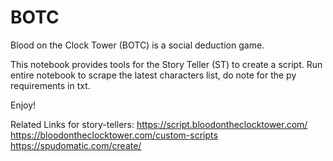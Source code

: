 # BOTC
Blood on the Clock Tower (BOTC) is a social deduction game. 

This notebook provides tools for the Story Teller (ST) to create a script.
Run entire notebook to scrape the latest characters list, do note for the py requirements in txt.

Enjoy!

Related Links for story-tellers:
https://script.bloodontheclocktower.com/
https://bloodontheclocktower.com/custom-scripts
https://spudomatic.com/create/